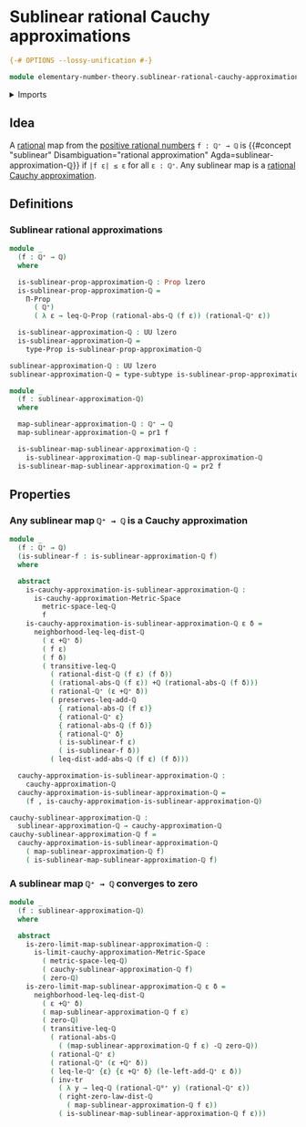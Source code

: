 # Sublinear rational Cauchy approximations

```agda
{-# OPTIONS --lossy-unification #-}

module elementary-number-theory.sublinear-rational-cauchy-approximations where
```

<details><summary>Imports</summary>

```agda
open import elementary-number-theory.absolute-value-rational-numbers
open import elementary-number-theory.addition-rational-numbers
open import elementary-number-theory.difference-rational-numbers
open import elementary-number-theory.distance-rational-numbers
open import elementary-number-theory.inequality-rational-numbers
open import elementary-number-theory.nonnegative-rational-numbers
open import elementary-number-theory.positive-rational-numbers
open import elementary-number-theory.rational-numbers

open import foundation.dependent-pair-types
open import foundation.propositions
open import foundation.subtypes
open import foundation.transport-along-identifications
open import foundation.universe-levels

open import metric-spaces.cauchy-approximations-metric-spaces
open import metric-spaces.convergent-cauchy-approximations-metric-spaces
open import metric-spaces.metric-space-of-rational-numbers
open import metric-spaces.metric-spaces
open import metric-spaces.rational-cauchy-approximations
```

</details>

## Idea

A [rational](elementary-number-theory.rational-numbers.md) map from the
[positive rational numbers](elementary-number-theory.positive-rational-numbers.md)
`f : ℚ⁺ → ℚ` is
{{#concept "sublinear" Disambiguation="rational approximation" Agda=sublinear-approximation-ℚ}}
if `|f ε| ≤ ε` for all `ε : ℚ⁺`. Any sublinear map is a
[rational Cauchy approximation](metric-spaces.rational-cauchy-approximations.md).

## Definitions

### Sublinear rational approximations

```agda
module _
  (f : ℚ⁺ → ℚ)
  where

  is-sublinear-prop-approximation-ℚ : Prop lzero
  is-sublinear-prop-approximation-ℚ =
    Π-Prop
      ( ℚ⁺)
      ( λ ε → leq-ℚ-Prop (rational-abs-ℚ (f ε)) (rational-ℚ⁺ ε))

  is-sublinear-approximation-ℚ : UU lzero
  is-sublinear-approximation-ℚ =
    type-Prop is-sublinear-prop-approximation-ℚ

sublinear-approximation-ℚ : UU lzero
sublinear-approximation-ℚ = type-subtype is-sublinear-prop-approximation-ℚ

module _
  (f : sublinear-approximation-ℚ)
  where

  map-sublinear-approximation-ℚ : ℚ⁺ → ℚ
  map-sublinear-approximation-ℚ = pr1 f

  is-sublinear-map-sublinear-approximation-ℚ :
    is-sublinear-approximation-ℚ map-sublinear-approximation-ℚ
  is-sublinear-map-sublinear-approximation-ℚ = pr2 f
```

## Properties

### Any sublinear map `ℚ⁺ → ℚ` is a Cauchy approximation

```agda
module _
  (f : ℚ⁺ → ℚ)
  (is-sublinear-f : is-sublinear-approximation-ℚ f)
  where

  abstract
    is-cauchy-approximation-is-sublinear-approximation-ℚ :
      is-cauchy-approximation-Metric-Space
        metric-space-leq-ℚ
        f
    is-cauchy-approximation-is-sublinear-approximation-ℚ ε δ =
      neighborhood-leq-leq-dist-ℚ
        ( ε +ℚ⁺ δ)
        ( f ε)
        ( f δ)
        ( transitive-leq-ℚ
          ( rational-dist-ℚ (f ε) (f δ))
          ( (rational-abs-ℚ (f ε)) +ℚ (rational-abs-ℚ (f δ)))
          ( rational-ℚ⁺ (ε +ℚ⁺ δ))
          ( preserves-leq-add-ℚ
            { rational-abs-ℚ (f ε)}
            { rational-ℚ⁺ ε}
            { rational-abs-ℚ (f δ)}
            { rational-ℚ⁺ δ}
            ( is-sublinear-f ε)
            ( is-sublinear-f δ))
          ( leq-dist-add-abs-ℚ (f ε) (f δ)))

  cauchy-approximation-is-sublinear-approximation-ℚ :
    cauchy-approximation-ℚ
  cauchy-approximation-is-sublinear-approximation-ℚ =
    (f , is-cauchy-approximation-is-sublinear-approximation-ℚ)

cauchy-sublinear-approximation-ℚ :
  sublinear-approximation-ℚ → cauchy-approximation-ℚ
cauchy-sublinear-approximation-ℚ f =
  cauchy-approximation-is-sublinear-approximation-ℚ
    ( map-sublinear-approximation-ℚ f)
    ( is-sublinear-map-sublinear-approximation-ℚ f)
```

### A sublinear map `ℚ⁺ → ℚ` converges to zero

```agda
module _
  (f : sublinear-approximation-ℚ)
  where

  abstract
    is-zero-limit-map-sublinear-approximation-ℚ :
      is-limit-cauchy-approximation-Metric-Space
        ( metric-space-leq-ℚ)
        ( cauchy-sublinear-approximation-ℚ f)
        ( zero-ℚ)
    is-zero-limit-map-sublinear-approximation-ℚ ε δ =
      neighborhood-leq-leq-dist-ℚ
        ( ε +ℚ⁺ δ)
        ( map-sublinear-approximation-ℚ f ε)
        ( zero-ℚ)
        ( transitive-leq-ℚ
          ( rational-abs-ℚ
            ( (map-sublinear-approximation-ℚ f ε) -ℚ zero-ℚ))
          ( rational-ℚ⁺ ε)
          ( rational-ℚ⁺ (ε +ℚ⁺ δ))
          ( leq-le-ℚ⁺ {ε} {ε +ℚ⁺ δ} (le-left-add-ℚ⁺ ε δ))
          ( inv-tr
            ( λ y → leq-ℚ (rational-ℚ⁰⁺ y) (rational-ℚ⁺ ε))
            ( right-zero-law-dist-ℚ
              ( map-sublinear-approximation-ℚ f ε))
            ( is-sublinear-map-sublinear-approximation-ℚ f ε)))
```
